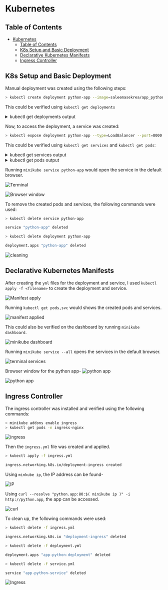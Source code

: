 # Kubernetes

## Table of Contents

- [Kubernetes](#kubernetes)
  - [Table of Contents](#table-of-contents)
  - [K8s Setup and Basic Deployment](#k8s-setup-and-basic-deployment)
  - [Declarative Kubernetes Manifests](#declarative-kubernetes-manifests)
  - [Ingress Controller](#ingress-controller)

## K8s Setup and Basic Deployment

Manual deployment was created using the following steps:

```bash
> kubectl create deployment python-app --image=saleemasekrea/app_python:latest
```

This could be verified using `kubectl get deployments`

<details>
<summary>kubectl get deployments output</summary>

```cmd
saleem@saleem-MCLF-XX:~$ kubectl get deployments
NAME         READY   UP-TO-DATE   AVAILABLE   AGE
python-app   1/1     1            1           15m

```

</details>

Now, to access the deployment, a service was created:

```bash
> kubectl expose deployment python-app --type=LoadBalancer --port=8000
```

This could be verified using `kubectl get services` and `kubectl get pods`:

<details>
<summary>kubectl get services output</summary>

```cmd
saleem@saleem-MCLF-XX:~$ kubectl get services
NAME         TYPE           CLUSTER-IP     EXTERNAL-IP   PORT(S)          AGE
kubernetes   ClusterIP      10.96.0.1      <none>        443/TCP          2d
python-app   LoadBalancer   10.97.205.50   <pending>     8000:32685/TCP   10m
```

</details>

<details>
<summary>kubectl get pods output</summary>

```cmd
saleem@saleem-MCLF-XX:~$ kubectl get pods
NAME                          READY   STATUS    RESTARTS   AGE
python-app-77bdd85497-774sf   1/1     Running   0          21m

```

</details>

Running `minikube service python-app` would open the service in the default browser.

![Terminal](images/terminal.png)

![Browser window](images/browser.png)

To remove the created pods and services, the following commands were used:

```bash
> kubectl delete service python-app

service "python-app" deleted

> kubectl delete deployment python-app

deployment.apps "python-app" deleted
```

![cleaning](images/clean.png)

## Declarative Kubernetes Manifests

After creating the `yml` files for the deployment and service, I used `kubectl apply -f <filename>` to create the deployment and service.

![Manifest apply](images/Manifest%20apply.png)

Running `kubectl get pods,svc` would shows the created pods and services.

![manifest applied](images/pod&svc.png)

This could also be verified on the dashboard by running `minikube dashboard`.

![minikube dashboard](images/minikube%20dashboard.png)

Running `minikube service --all` opens the services in the default browser.

![terminal services](images/minikube%20service%20--all.png)

Browser window for the python app-
![python app](images/res.png)

![python app](images/client.png)

## Ingress Controller

The ingress controller was installed and verified using the following commands:

```bash
> minikube addons enable ingress
> kubectl get pods -n ingress-nginx
```

![ingress](images/ingress_install.png)

Then the `ingress.yml` file was created and applied.

```bash
> kubectl apply -f ingress.yml

ingress.networking.k8s.io/deployment-ingress created
```

Using `minkube ip`, the IP address can be found-

![IP](images/IP.png)

Using `curl --resolve "python.app:80:$( minikube ip )" -i http://python.app`, the app can be accessed.

![curl](images/curl.png)

To clean up, the following commands were used:

```bash
> kubectl delete -f ingress.yml

ingress.networking.k8s.io "deployment-ingress" deleted

> kubectl delete -f deployment.yml

deployment.apps "app-python-deployment" deleted

> kubectl delete -f service.yml

service "app-python-service" deleted

```

![Ingress](images/clean_up.png)
